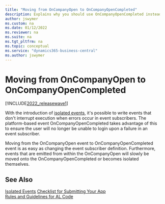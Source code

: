 ```yaml
---
title: "Moving from OnCompanyOpen to OnCompanyOpenCompleted"
description: Explains why you should use OnCompanyOpenCompleted instead of OnCompanyOpen.
author: jswymer
ms.custom: na
ms.date: 01/12/2022
ms.reviewer: na
ms.suite: na
ms.tgt_pltfrm: na
ms.topic: conceptual
ms.service: "dynamics365-business-central"
ms.author: jswymer
---
```

# Moving from OnCompanyOpen to OnCompanyOpenCompleted

[!INCLUDE[2022_releasewave1](../includes/2022_releasewave1.md)]

With the introduction of [isolated events](devenv-events-isolated.md), it's possible to write events that don't interrupt execution when errors occur in event subscribers. The platform-based event OnCompanyOpenCompleted takes advantage of this to ensure the user will no longer be unable to login upon a failure in an event subscriber.

Moving from the OnCompanyOpen event to OnCompanyOpenCompleted event is as easy as changing the event subscriber definition. Furthermore, events that are emitted from within the OnCompanyOpen will slowly be moved onto the OnCompanyOpenCompleted or becomes isolated themselves.

## See Also

[Isolated Events](devenv-events-isolated.md)
[Checklist for Submitting Your App](../developer/devenv-checklist-submission.md)  
[Rules and Guidelines for AL Code](apptest-overview.md)  